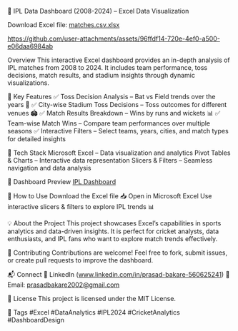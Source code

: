 🏏 IPL Data Dashboard (2008-2024) – Excel Data Visualization

Download Excel file: [matches.csv.xlsx](https://github.com/user-attachments/files/19070279/matches.csv.xlsx)


https://github.com/user-attachments/assets/96ffdf14-720e-4ef0-a500-e06daa6984ab


Overview
This interactive Excel dashboard provides an in-depth analysis of IPL matches from 2008 to 2024. It includes team performance, toss decisions, match results, and stadium insights through dynamic visualizations.

🔹 Key Features
✅ Toss Decision Analysis – Bat vs Field trends over the years 🎲
✅ City-wise Stadium Toss Decisions – Toss outcomes for different venues 🏟️
✅ Match Results Breakdown – Wins by runs and wickets 📊
✅ Team-wise Match Wins – Compare team performances over multiple seasons
✅ Interactive Filters – Select teams, years, cities, and match types for detailed insights

📌 Tech Stack
Microsoft Excel – Data visualization and analytics
Pivot Tables & Charts – Interactive data representation
Slicers & Filters – Seamless navigation and data analysis

📸 Dashboard Preview
[IPL Dashboard](https://github.com/user-attachments/assets/cd71a083-7274-4ade-8388-6c520958fbe6)

🚀 How to Use
Download the Excel file 📥
Open in Microsoft Excel
Use interactive slicers & filters to explore IPL trends 📊

💡 About the Project
This project showcases Excel’s capabilities in sports analytics and data-driven insights. It is perfect for cricket analysts, data enthusiasts, and IPL fans who want to explore match trends effectively.

🤝 Contributing
Contributions are welcome! Feel free to fork, submit issues, or create pull requests to improve the dashboard.

📬 Connect
🔗 LinkedIn (www.linkedin.com/in/prasad-bakare-560625241)
📧 Email: prasadbakare2002@gmail.com

📜 License
This project is licensed under the MIT License.

🔖 Tags
#Excel #DataAnalytics #IPL2024 #CricketAnalytics #DashboardDesign

